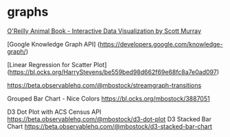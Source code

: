 # graphs

[O'Reilly Animal Book - Interactive Data Visualization by Scott Murray](https://learning.oreilly.com/library/view/interactive-data-visualization/9781491921296/)

[Google Knowledge Graph API]
(https://developers.google.com/knowledge-graph/)

[Linear Regression for Scatter Plot]
(https://bl.ocks.org/HarryStevens/be559bed98d662f69e68fc8a7e0ad097)


https://beta.observablehq.com/@mbostock/streamgraph-transitions


Grouped Bar Chart - Nice Colors  https://bl.ocks.org/mbostock/3887051


D3 Dot Plot with ACS Census API  https://beta.observablehq.com/@mbostock/d3-dot-plot
D3 Stacked Bar Chart https://beta.observablehq.com/@mbostock/d3-stacked-bar-chart